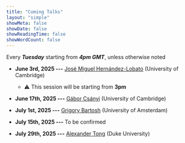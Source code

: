 ```yaml
---
title: "Coming Talks"
layout: "simple"
showMeta: false
showDate: false
showReadingTime: false
showWordCount: false
---
```

Every ***Tuesday*** starting from ***4pm GMT***, unless otherwise noted
- **June 3rd, 2025 ---** [José Miguel Hernández-Lobato](https://jmhl.org) (University of Cambridge)
  - ⚠️ This session will be starting from **3pm** 
- **June 17th, 2025 ---** [Gábor Csányi](https://www.eng.cam.ac.uk/profiles/gc121) (University of Cambridge)

- **July 1st, 2025 ---** [Grigory Bartosh](https://grigorybartosh.github.io1) (University of Amsterdam)

- **July 15th, 2025 ---** To be confirmed

- **July 29th, 2025 ---** [Alexander Tong](https://www.alextong.net) (Duke University)

